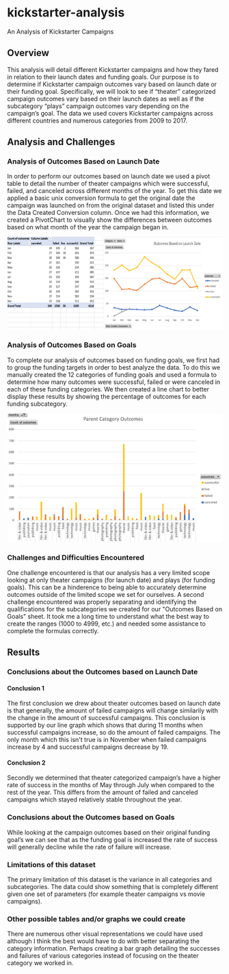 # kickstarter-analysis
An Analysis of Kickstarter Campaigns

## Overview
	   
This analysis will detail different Kickstarter campaigns and how they fared in relation to their launch dates and funding goals. Our purpose is to determine if Kickstarter campaign outcomes vary based on launch date or their funding goal. Specifically, we will look to see if “theater” categorized campaign outcomes vary based on their launch dates as well as if the subcategory “plays” campaign outcomes vary depending on the campaign’s goal. The data we used covers Kickstarter campaigns across different countries and numerous categories from 2009 to 2017.

## Analysis and Challenges

### Analysis of Outcomes Based on Launch Date

In order to perform our outcomes based on launch date we used a pivot table to detail the number of theater campaigns which were successful, failed, and canceled across different months of the year. To get this date we applied a basic unix conversion formula to get the original date the campaign was launched on from the original dataset and listed this under the Data Created Conversion column.  Once we had this information, we created a PivotChart to visually show the differences between outcomes based on what month of the year the campaign began in. 

![Launch Date Outcomes](https://github.com/sbull32/Kickstarter_Analysis/blob/main/Resources/outcomes_by_launchdate.png)
  
### Analysis of Outcomes Based on Goals

To complete our analysis of outcomes based on funding goals, we first had to group the funding targets in order to best analyze the data. To do this we manually created the 12 categories of funding goals and used a formula to determine how many outcomes were successful, failed or were canceled in each of these funding categories. We then created a line chart to better display these results by showing the percentage of outcomes for each funding subcategory.

![Category Outcomes](https://github.com/sbull32/Kickstarter_Analysis/blob/main/Resources/category_outcomes.png)
  
### Challenges and Difficulties Encountered
	
One challenge encountered is that our analysis has a very limited scope looking at only theater campaigns (for launch date) and plays (for funding goals). This can be a hinderence to being able to accurately determine outcomes outside of the limited scope we set for ourselves. A second challenge encountered was properly separating and identifying the qualifications for the subcategories we created for our "Outcomes Based on Goals" sheet. It took me a long time to understand what the best way to create the ranges (1000 to 4999, etc.) and needed some assistance to complete the formulas correctly.

## Results

### Conclusions about the Outcomes based on Launch Date

#### Conclusion 1

The first conclusion we drew about theater outcomes based on launch date is that generally, the amount of failed campaigns will change similarily with the change in the amount of successful campaigns. This conclusion is supported by our line graph which shows that during 11 months when successful campaigns increase, so do the amount of failed campaigns. The only month which this isn't true is in November when failed campaigns increase by 4 and successful campaigns decrease by 19. 

#### Conclusion 2

Secondly we determined that theater categorized campaign’s have a higher rate of success in the months of May through July when compared to the rest of the year. This differs from the amount of failed and canceled campaigns which stayed relatively stable throughout the year. 

### Conclusions about the Outcomes based on Goals

While looking at the campaign outcomes based on their original funding goal’s we can see that as the funding goal is increased the rate of success will generally decline while the rate of failure will increase.

### Limitations of this dataset

The primary limitation of this dataset is the variance in all categories and subcategories. The data could show something that is completely different given one set of parameters (for example theater campaigns vs movie campaigns). 

### Other possible tables and/or graphs we could create
	
There are numerous other visual representations we could have used although I think the best would have to do with better separating the category information. Perhaps creating a bar graph detailing the successes and failures of various categories instead of focusing on the theater category we worked in.
